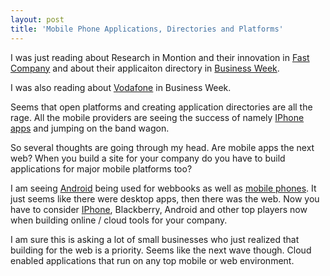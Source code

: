 ```yaml
---
layout: post
title: 'Mobile Phone Applications, Directories and Platforms'
---
```

I was just reading about Research in Montion and their innovation in <a class="zem_slink" title="Fast Company (magazine)" rel="homepage" href="http://www.fastcompany.com">Fast Company</a> and about their applicaiton directory in <a class="zem_slink" title="BusinessWeek" rel="homepage" href="http://www.businessweek.com/">Business Week</a>.<p></p>
I was also reading about <a class="zem_slink" title="Vodafone" rel="homepage" href="http://www.vodafone.com/">Vodafone</a> in Business Week.<p></p>
Seems that open platforms and creating application directories are all the rage. All the mobile providers are seeing the success of namely <a class="zem_slink" title="List of iPhone applications" rel="wikipedia" href="http://en.wikipedia.org/wiki/List_of_iPhone_applications">IPhone apps</a> and jumping on the band wagon.<p></p>
So several thoughts are going through my head. Are mobile apps the next web? When you build a site for your company do you have to build applications for major mobile platforms too?<p></p>
I am seeing <a class="zem_slink" title="Android" rel="homepage" href="http://code.google.com/android/">Android</a> being used for webbooks as well as <a class="zem_slink" title="Mobile phone" rel="wikipedia" href="http://en.wikipedia.org/wiki/Mobile_phone">mobile phones</a>. It just seems like there were desktop apps, then there was the web. Now you have to consider <a class="zem_slink" title="IPhone OS" rel="homepage" href="http://developer.apple.com/iphone/">IPhone</a>, Blackberry, Android and other top players now when building online / cloud tools for your company.<p></p>
I am sure this is asking a lot of small businesses who just realized that building for the web is a priority. Seems like the next wave though. Cloud enabled applications that run on any top mobile or web environment.
